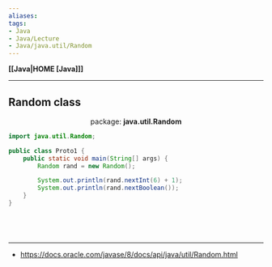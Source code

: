 ```yaml
---
aliases:
tags:
- Java
- Java/Lecture
- Java/java.util/Random
---
```

**[[Java|HOME [Java]]]**

---
## Random class
<center>package: <strong>java.util.Random</strong></center>

```java
import java.util.Random;

public class Proto1 {
    public static void main(String[] args) {
        Random rand = new Random();

        System.out.println(rand.nextInt(6) + 1);
        System.out.println(rand.nextBoolean());
    }
}
```

<br>

# 
---
- https://docs.oracle.com/javase/8/docs/api/java/util/Random.html